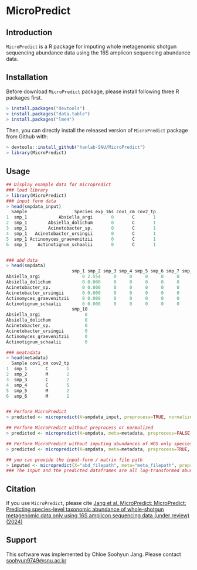 MicroPredict
===================

Introduction
------------
`MicroPredict` is a R package for imputing whole metagenomic shotgun sequencing abundance data using the 16S amplicon sequencing abundance data.

Installation
------------
Before download `MicroPredict` package, please install following three R packages first.

``` r
> install.packages("devtools")
> install.packages("data.table")
> install.packages("lme4")
```

Then, you can directly install the released version of `MicroPredict` package from Github with:

``` r
> devtools::install_github("hanlab-SNU/MicroPredict")
> library(MicroPredict)
```

Usage
------------
``` r
## Display example data for micropredict
### load library
> library(MicroPredict)
### input form data
> head(smpdata_input)
  Sample                  Species exp_16s cov1_cm cov2_tp
1  smp_1            Absiella_argi       0       C       1
2  smp_1        Absiella_dolichum       0       C       1
3  smp_1        Acinetobacter_sp.       0       C       1
4  smp_1   Acinetobacter_ursingii       0       C       1
5  smp_1 Actinomyces_graevenitzii       0       C       1
6  smp_1    Actinotignum_schaalii       0       C       1


### abd data
> head(smpdata)
                         smp_1 smp_2 smp_3 smp_4 smp_5 smp_6 smp_7 smp_8 smp_9
Absiella_argi                0 2.554     0     0     0     0     0     0     0
Absiella_dolichum            0 0.000     0     0     0     0     0     0     0
Acinetobacter_sp.            0 0.000     0     0     0     0     0     0     0
Acinetobacter_ursingii       0 0.000     0     0     0     0     0     0     0
Actinomyces_graevenitzii     0 0.000     0     0     0     0     0     0     0
Actinotignum_schaalii        0 0.000     0     0     0     0     0     0     0
                         smp_10
Absiella_argi                 0
Absiella_dolichum             0
Acinetobacter_sp.             0
Acinetobacter_ursingii        0
Actinomyces_graevenitzii      0
Actinotignum_schaalii         0

### meatadata
> head(metadata)
  Sample cov1_cm cov2_tp
1  smp_1       C       1
2  smp_2       M       2
3  smp_3       C       2
4  smp_4       C       5
5  smp_5       M       2
6  smp_6       M       2


## Perform MicroPredict
> predicted <- micropredict(X=smpdata_input, preprocess=TRUE, normalized=TRUE, imputation=TRUE)

## Perform MicroPredict without preprocess or normalized
> predicted <- micropredict(X=smpdata, meta=metadata, preprocess=FALSE, normalized=FALSE, imputation=TRUE)

## Perform MicroPredict without imputing abundances of WGS only species
> predicted <- micropredict(X=smpdata, meta=metadata, preprocess=TRUE, normalized=TRUE, imputation=FALSE)

## you can provide the input-form / matrix file path
> imputed <- micropredict(X="abd_filepath", meta="meta_filepath", preprocess=FALSE, normalized=FALSE, imputation=TRUE, sep=",") 
### The input and the predicted dataframes are all log-transformed abundances 

```


Citation
----------
If you use `MicroPredict`, please cite [Jang et al. MicroPredict: MicroPredict: Predicting species-level taxonomic abundance of whole-shotgun metagenomic data only using 16S amplicon sequencing data (under review) (2024)](www.)


Support
----------
This software was implemented by Chloe Soohyun Jang. Please contact soohyun9749@snu.ac.kr
